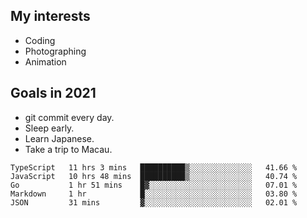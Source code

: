 ## My interests

- Coding
- Photographing
- Animation

## Goals in 2021

- git commit every day.
- Sleep early.
- Learn Japanese.
- Take a trip to Macau.

<!--START_SECTION:waka-->
```text
TypeScript   11 hrs 3 mins   ██████████▒░░░░░░░░░░░░░░   41.66 % 
JavaScript   10 hrs 48 mins  ██████████▒░░░░░░░░░░░░░░   40.74 % 
Go           1 hr 51 mins    █▓░░░░░░░░░░░░░░░░░░░░░░░   07.01 % 
Markdown     1 hr            █░░░░░░░░░░░░░░░░░░░░░░░░   03.80 % 
JSON         31 mins         ▓░░░░░░░░░░░░░░░░░░░░░░░░   02.01 % 
```
<!--END_SECTION:waka-->
